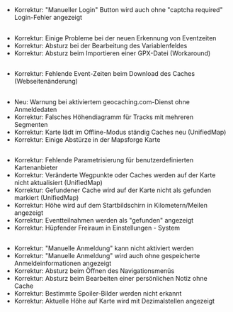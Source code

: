 ##
- Korrektur: "Manueller Login" Button wird auch ohne "captcha required" Login-Fehler angezeigt

##
- Korrektur: Einige Probleme bei der neuen Erkennung von Eventzeiten
- Korrektur: Absturz bei der Bearbeitung des Variablenfeldes
- Korrektur: Absturz beim Importieren einer GPX-Datei (Workaround)

##
- Korrektur: Fehlende Event-Zeiten beim Download des Caches (Webseitenänderung)

##
- Neu: Warnung bei aktiviertem geocaching.com-Dienst ohne Anmeldedaten
- Korrektur: Falsches Höhendiagramm für Tracks mit mehreren Segmenten
- Korrektur: Karte lädt im Offline-Modus ständig Caches neu (UnifiedMap)
- Korrektur: Einige Abstürze in der Mapsforge Karte

##
- Korrektur: Fehlende Parametrisierung für benutzerdefinierten Kartenanbieter
- Korrektur: Veränderte Wegpunkte oder Caches werden auf der Karte nicht aktualisiert (UnifiedMap)
- Korrektur: Gefundener Cache wird auf der Karte nicht als gefunden markiert (UnifiedMap)
- Korrektur: Höhe wird auf dem Startbildschirn in Kilometern/Meilen angezeigt
- Korrektur: Eventteilnahmen werden als "gefunden" angezeigt
- Korrektur: Hüpfender Freiraum in Einstellungen - System

##
- Korrektur: "Manuelle Anmeldung" kann nicht aktiviert werden
- Korrektur: "Manuelle Anmeldung" wird auch ohne gespeicherte Anmeldeinformationen angezeigt
- Korrektur: Absturz beim Öffnen des Navigationsmenüs
- Korrektur: Absturz beim Bearbeiten einer persönlichen Notiz ohne Cache
- Korrektur: Bestimmte Spoiler-Bilder werden nicht erkannt
- Korrektur: Aktuelle Höhe auf Karte wird mit Dezimalstellen angezeigt

